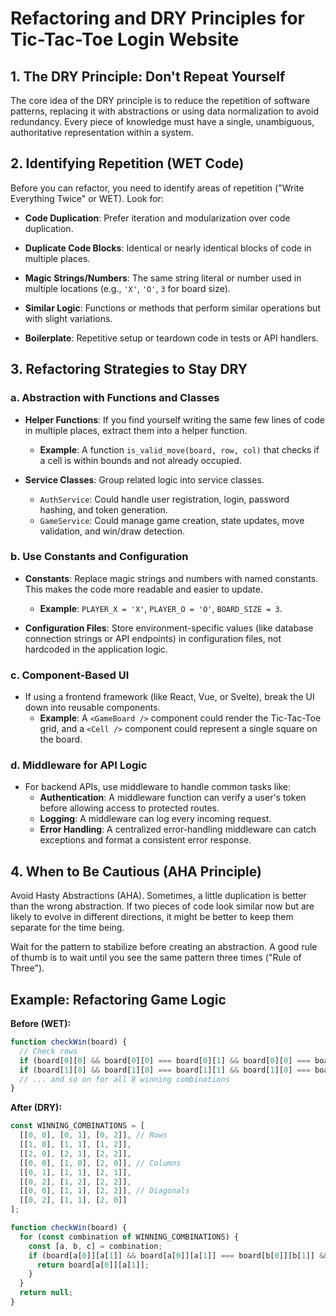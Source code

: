 # Refactoring and DRY Principles for Tic-Tac-Toe Login Website

## 1. The DRY Principle: Don't Repeat Yourself

The core idea of the DRY principle is to reduce the repetition of software patterns, replacing it with abstractions or using data normalization to avoid redundancy. Every piece of knowledge must have a single, unambiguous, authoritative representation within a system.

## 2. Identifying Repetition (WET Code)

Before you can refactor, you need to identify areas of repetition ("Write Everything Twice" or WET). Look for:

- **Code Duplication**: Prefer iteration and modularization over code duplication.

- **Duplicate Code Blocks**: Identical or nearly identical blocks of code in multiple places.
- **Magic Strings/Numbers**: The same string literal or number used in multiple locations (e.g., `'X'`, `'O'`, `3` for board size).
- **Similar Logic**: Functions or methods that perform similar operations but with slight variations.
- **Boilerplate**: Repetitive setup or teardown code in tests or API handlers.

## 3. Refactoring Strategies to Stay DRY

### a. Abstraction with Functions and Classes

- **Helper Functions**: If you find yourself writing the same few lines of code in multiple places, extract them into a helper function.
  - **Example**: A function `is_valid_move(board, row, col)` that checks if a cell is within bounds and not already occupied.

- **Service Classes**: Group related logic into service classes.
  - `AuthService`: Could handle user registration, login, password hashing, and token generation.
  - `GameService`: Could manage game creation, state updates, move validation, and win/draw detection.

### b. Use Constants and Configuration

- **Constants**: Replace magic strings and numbers with named constants. This makes the code more readable and easier to update.
  - **Example**: `PLAYER_X = 'X'`, `PLAYER_O = 'O'`, `BOARD_SIZE = 3`.

- **Configuration Files**: Store environment-specific values (like database connection strings or API endpoints) in configuration files, not hardcoded in the application logic.

### c. Component-Based UI

- If using a frontend framework (like React, Vue, or Svelte), break the UI down into reusable components.
  - **Example**: A `<GameBoard />` component could render the Tic-Tac-Toe grid, and a `<Cell />` component could represent a single square on the board.

### d. Middleware for API Logic

- For backend APIs, use middleware to handle common tasks like:
  - **Authentication**: A middleware function can verify a user's token before allowing access to protected routes.
  - **Logging**: A middleware can log every incoming request.
  - **Error Handling**: A centralized error-handling middleware can catch exceptions and format a consistent error response.

## 4. When to Be Cautious (AHA Principle)

Avoid Hasty Abstractions (AHA). Sometimes, a little duplication is better than the wrong abstraction. If two pieces of code look similar now but are likely to evolve in different directions, it might be better to keep them separate for the time being.

Wait for the pattern to stabilize before creating an abstraction. A good rule of thumb is to wait until you see the same pattern three times ("Rule of Three").

## Example: Refactoring Game Logic

**Before (WET):**

```javascript
function checkWin(board) {
  // Check rows
  if (board[0][0] && board[0][0] === board[0][1] && board[0][0] === board[0][2]) return board[0][0];
  if (board[1][0] && board[1][0] === board[1][1] && board[1][0] === board[1][2]) return board[1][0];
  // ... and so on for all 8 winning combinations
}
```

**After (DRY):**

```javascript
const WINNING_COMBINATIONS = [
  [[0, 0], [0, 1], [0, 2]], // Rows
  [[1, 0], [1, 1], [1, 2]],
  [[2, 0], [2, 1], [2, 2]],
  [[0, 0], [1, 0], [2, 0]], // Columns
  [[0, 1], [1, 1], [2, 1]],
  [[0, 2], [1, 2], [2, 2]],
  [[0, 0], [1, 1], [2, 2]], // Diagonals
  [[0, 2], [1, 1], [2, 0]]
];

function checkWin(board) {
  for (const combination of WINNING_COMBINATIONS) {
    const [a, b, c] = combination;
    if (board[a[0]][a[1]] && board[a[0]][a[1]] === board[b[0]][b[1]] && board[a[0]][a[1]] === board[c[0]][c[1]]) {
      return board[a[0]][a[1]];
    }
  }
  return null;
}
